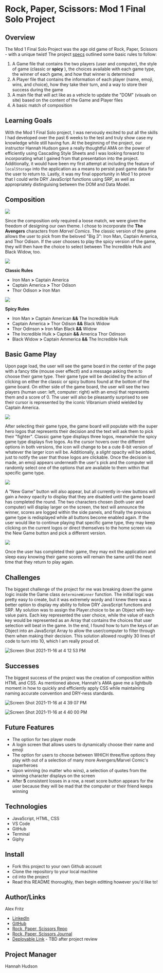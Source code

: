 # Rock, Paper, Scissors: Mod 1 Final Solo Project

## Overview 

The Mod 1 Final Solo Project was the age old game of Rock, Paper, Scissors - with a unique twist! The project [specs](https://frontend.turing.edu/projects/module-1/rock-paper-scissors-solo.html) outlined some basic rules to follow:

1. A Game file that contains the two players (user and computer), the style of game (classic or **spicy** ), the choices available with each game type, the winner of each game, and how that winner is determined
2. A Player file that contains the information of each player (name, emoji, wins, and choice), how they take their turn, and a way to store their success during the game
3. A main file that will act like as a vehicle to update the "DOM" (visuals on site) based on the content of the Game and Player files
4. A basic match of composition

## Learning Goals

With the Mod 1 Final Solo project, I was nervously excited to put all the skills I had developed over the past 6 weeks to the test and truly show case my knowledge while still having fun. At the beginning of the project, our instructor Hannah Hudson gave a really thoughtful AMA on the power of efficiently using Cascading Style Sheets and I was looking forward to incorporating what I gained from that presentation into the project. Additionally, it would have been my first attempt at including the feature of ```localStorage``` into the application as a means to persist past game data for the user to return to. Lastly, it was my final opportunity in Mod 1 to prove that I could write DRY JavaScript functions using SRP, as well as appropriately distinguising between the DOM and Data Model.

## Composition

![](https://media.giphy.com/media/FWWEFyQzsacic60XhD/giphy.gif)

Since the composition only required a loose match, we were given the freedom of designing our own theme. I chose to incorporate the **The Avengers** characters from *Marvel Comics*. The classic version of the game allows the user to pick from the beloved "Big 3": Iron Man, Captain America, and Thor Odison. If the user chooses to play the spicy version of the game, they will then have the choice to select between The Incredible Hulk and Black Widow, too.

![](https://media.giphy.com/media/AdGjNWM0nkmS0q1cSs/giphy.gif)

**Classic Rules**
- Iron Man **>** Captain America
- Captain America **>** Thor Odison
- Thor Odison **>** Iron Man

![](https://media.giphy.com/media/WZVFymQ1246VADrQCO/giphy.gif)

**Spicy Rules**
- Iron Man **>** Captain American **&&** The Incredible Hulk
- Captain America **>** Thor Odison **&&** Black Widow
- Thor Odinson **>** Iron Man  Black **&&** Widow
- The Incredible Hulk **>** Captain **&&** America Thor Odinson
- Black Widow **>** Captain Ammerica **&&** The Incredible Hulk

## Basic Game Play

Upon page load, the user will see the game board in the center of the page with a fancy title (mouse over effect!) and a message asking them to choose their game type. Their game type will be decided by the action of clicking on either the classic or spicy buttons found at the bottom of the game board. On either side of the game board, the user will see the two players (human user: left, computer: right) with an emoji that represents them and a score of 0. The user will also be pleasantly surprised to see their cursor is represented by the iconic Vibranium shield wielded by Captain America.

![](https://media.giphy.com/media/t93hAsL1SWtArHfLSp/giphy.gif)

After selecting their game type, the game board will populate with the super hero logos that represents their decision and the text will ask them to pick their "fighter". Classic game type displays three logos, meanwhile the spicy game type displays five logos. As the cursor hovers over the different options in both versions, the icon will change to be a cute 8-bit version of whatever the larger icon will be. Additionally, a *slight* opacity will be added, just to notify the user that those logos are clickable. Once the decision is made, an emoji appears underneath the user's pick and the computer will randomly select one of the options that are available to them within that specific game type. 

![](https://media.giphy.com/media/Hagnt97EcSQIsBSeXf/giphy.gif)

A "New Game" button will also appear, but all currently in-view buttons will gain a *heavy* opacity to display that they are disabled until the game board has completed the round. The two characters chosen (both user and computer) will display larger on the screen, the text will announce the winner, scores are logged within the side panels, and finally the previous game type is redisplayed while all buttons become enabled again. If the user would like to continue playing that specific game type, they may keep clicking on the current logos or direct themselves to the home screen via the New Game button and pick a different version.

![](https://media.giphy.com/media/WD0MqRqcXlS0iuIe74/giphy.gif)

Once the user has completed their game, they may exit the application and sleep easy knowing their game scores will remain the same until the next time that they return to play again.

## Challenges

The biggest challenge of the project for me was breaking down the game logic inside the Game class ```determineWinner``` function. The initial logic was pretty easy to create, but it was extremely wordy and I knew there was a better option to display my ability to follow DRY JavaScript functions and SRP. My solution was to assign the Player.choice to be an Object with key-value pairs. Each key represented the user choice, while the value of each key would be represented as an Array that contains the choices that user selection will beat in the game. In the end, I found how to turn the keys of an Object into an JavaScript Array to allow the user/computer to filter through them when making their decision. This solution allowed roughly 30 lines of code to turn into 10, which I am really proud of. 

![Screen Shot 2021-11-16 at 4 12 53 PM](https://user-images.githubusercontent.com/89096040/142088297-c6ee1c00-2f01-4124-8164-421e791a08d7.png)

## Successes 

The biggest success of the project was the creation of composition within HTML and CSS. As mentioned above, Hannah's AMA gave me a lightbulb moment in how to quickly and efficiently apply CSS while maintaining naming accurate convention and DRY-ness standards.

![Screen Shot 2021-11-16 at 4 39 07 PM](https://user-images.githubusercontent.com/89096040/142088443-69262852-48db-4361-8510-1accde487d91.png)

![Screen Shot 2021-11-16 at 4 40 00 PM](https://user-images.githubusercontent.com/89096040/142088509-18f4852f-30ce-4c9c-b0d5-6606d0526fb5.png)

## Future Features

- The option for two player mode
- A login screen that allows users to dynamically choose their name and emoji
- The option for users to choose between WHICH three/five options they play with out of a selection of many more Avengers/Marvel Comic's superheroes 
- Upon winning (no matter who wins), a selection of quotes from the winning character displays on the screen
- After **5** consistent losses in a row, a reset score button appears for the user because they will be mad that the computer or their friend keeps winning

## Technologies

- JavaScript, HTML, CSS
- VS Code
- GitHub
- Terminal
- Giphy

## Install 

- Fork this project to your own Github account
- Clone the repository to your local machine
- cd into the project
- Read this README thoroughly, then begin editting however you'd like to!

## Author/Links

Alex Fritz
- [LinkedIn](https://www.linkedin.com/in/alexmfritz/)
- [GitHub](https://github.com/alexmfritz)
- [Rock, Paper, Scissors Repo](https://github.com/alexmfritz/rock-paper-scissors)
- [Rock, Paper, Scissors Journal](https://gist.github.com/alexmfritz/87814a959c96614fa99c045dd5754466)
- [Deployable Link](https://alexmfritz.github.io/rock-paper-scissors/) - TBD after project review

## Project Manager

Hannah Hudson
